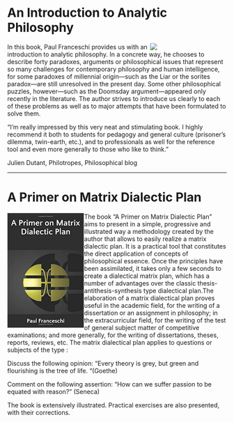 # An Introduction to Analytic Philosophy
<img align="right" width="35%" src="couv-createspace.jpg">

In this book, Paul Franceschi provides us with an introduction to analytic philosophy. In a concrete way, he chooses to describe forty paradoxes, arguments or philosophical issues that represent so many challenges for contemporary philosophy and human intelligence, for some paradoxes of millennial origin—such as the Liar or the sorites paradox—are still unresolved in the present day. Some other philosophical puzzles, however—such as the Doomsday argument—appeared only recently in the literature. The author strives to introduce us clearly to each of these problems as well as to major attempts that have been formulated to solve them.

“I’m really impressed by this very neat and stimulating book. I highly recommend it both to students for pedagogy and general culture (prisoner’s dilemma, twin-earth, etc.), and to professionals as well for the reference tool and even more generally to those who like to think.”

Julien Dutant, Philotropes, Philosophical blog
<p></p>
<hr>
<p></p>

# A Primer on Matrix Dialectic Plan
<img align="left" width="35%" src="/content/assets/images/cover-amazon.jpg">

The book “A Primer on Matrix Dialectic Plan” aims to present in a simple, progressive and illustrated way a methodology created by the author that allows to easily realize a matrix dialectic plan. It is a practical tool that constitutes the direct application of concepts of philosophical essence. Once the principles have been assimilated, it takes only a few seconds to create a dialectical matrix plan, which has a number of advantages over the classic thesis-antithesis-synthesis type dialectical plan.The elaboration of a matrix dialectical plan proves useful in the academic field, for the writing of a dissertation or an assignment in philosophy; in the extracurricular field, for the writing of the test of general subject matter of competitive examinations; and more generally, for the writing of dissertations, theses, reports, reviews, etc. The matrix dialectical plan applies to questions or subjects of the type :

Discuss the following opinion: “Every theory is grey, but green and flourishing is the tree of life. “(Goethe)

Comment on the following assertion: “How can we suffer passion to be equated with reason?” (Seneca)

The book is extensively illustrated. Practical exercises are also presented, with their corrections.
